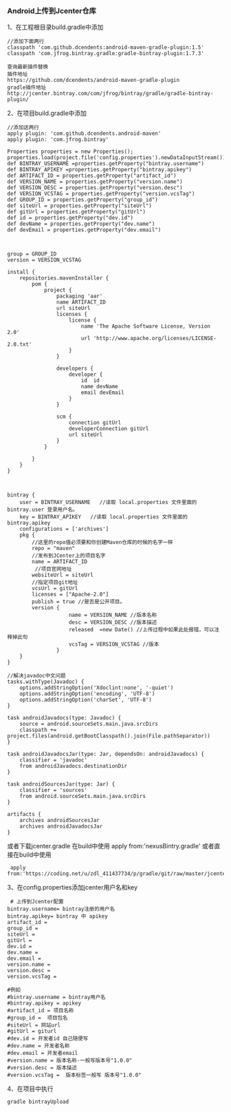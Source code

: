 ### Android上传到Jcenter仓库
1、在工程根目录build.gradle中添加

    //添加下面两行
    classpath 'com.github.dcendents:android-maven-gradle-plugin:1.5'
    classpath 'com.jfrog.bintray.gradle:gradle-bintray-plugin:1.7.3'

    查询最新插件替换
    插件地址
    https://github.com/dcendents/android-maven-gradle-plugin
    gradle插件地址
    http://jcenter.bintray.com/com/jfrog/bintray/gradle/gradle-bintray-plugin/


2、在项目build.gradle中添加

    //添加这两行
    apply plugin: 'com.github.dcendents.android-maven'
    apply plugin: 'com.jfrog.bintray'

    Properties properties = new Properties();
    properties.load(project.file('config.properties').newDataInputStream());
    def BINTRAY_USERNAME =properties.getProperty("bintray.username")
    def BINTRAY_APIKEY =properties.getProperty("bintray.apikey")
    def ARTIFACT_ID = properties.getProperty("artifact_id")
    def VERSION_NAME = properties.getProperty("version.name")
    def VERSION_DESC = properties.getProperty("version.desc")
    def VERSION_VCSTAG = properties.getProperty("version.vcsTag")
    def GROUP_ID = properties.getProperty("group_id")
    def siteUrl = properties.getProperty("siteUrl")
    def gitUrl = properties.getProperty("gitUrl")
    def id = properties.getProperty("dev.id")
    def devName = properties.getProperty("dev.name")
    def devEmail = properties.getProperty("dev.email")



    group = GROUP_ID
    version = VERSION_VCSTAG

    install {
        repositories.mavenInstaller {
            pom {
                project {
                    packaging 'aar'
                    name ARTIFACT_ID
                    url siteUrl
                    licenses {
                        license {
                            name 'The Apache Software License, Version 2.0'
                            url 'http://www.apache.org/licenses/LICENSE-2.0.txt'
                        }
                    }

                    developers {
                        developer {
                            id  id
                            name devName
                            email devEmail
                        }
                    }

                    scm {
                        connection gitUrl
                        developerConnection gitUrl
                        url siteUrl
                    }
                }

            }
        }
    }



    bintray {
        user = BINTRAY_USERNAME   //读取 local.properties 文件里面的 bintray.user 登录用户名。
        key = BINTRAY_APIKEY   //读取 local.properties 文件里面的 bintray.apikey
        configurations = ['archives']
        pkg {
            //这里的repo值必须要和你创建Maven仓库的时候的名字一样
            repo = "maven"
            //发布到JCenter上的项目名字
            name = ARTIFACT_ID
             //项目官网地址
            websiteUrl = siteUrl
            //指定项目git地址
            vcsUrl = gitUrl
            licenses = ["Apache-2.0"]
            publish = true //是否是公开项目。
            version {
                        name = VERSION_NAME //版本名称
                        desc = VERSION_DESC //版本描述
                        released  =new Date() //上传过程中如果此处报错，可以注释掉此句
                        vcsTag = VERSION_VCSTAG //版本
                    }
        }
    }

    //解决javadoc中文问题
    tasks.withType(Javadoc) {
        options.addStringOption('Xdoclint:none', '-quiet')
        options.addStringOption('encoding', 'UTF-8')
        options.addStringOption('charSet', 'UTF-8')
    }

    task androidJavadocs(type: Javadoc) {
        source = android.sourceSets.main.java.srcDirs
        classpath += project.files(android.getBootClasspath().join(File.pathSeparator))
    }

    task androidJavadocsJar(type: Jar, dependsOn: androidJavadocs) {
        classifier = 'javadoc'
        from androidJavadocs.destinationDir
    }

    task androidSourcesJar(type: Jar) {
        classifier = 'sources'
        from android.sourceSets.main.java.srcDirs
    }

    artifacts {
        archives androidSourcesJar
        archives androidJavadocsJar
    }

或者下载jcenter.gradle 在build中使用 apply from:'nexusBintry.gradle'
或者直接在build中使用


     apply from:'https://coding.net/u/zdl_411437734/p/gradle/git/raw/master/jcenter.gradle'


3、在config.properties添加jcenter用户名和key

     # 上传到Jcenter配置
    bintray.username= bintray注册的用户名
    bintray.apikey= bintray 中 apikey
    artifact_id =
    group_id =
    siteUrl =
    gitUrl =
    dev.id =
    dev.name =
    dev.email =
    version.name =
    version.desc =
    version.vcsTag =

    #例如
    #bintray.username = bintray用户名
    #bintray.apikey = apikey
    #artifact_id = 项目名称
    #group_id =  项目包名
    #siteUrl = 网站url
    #gitUrl = giturl
    #dev.id = 开发者id 自己随便写
    #dev.name = 开发者名称
    #dev.email = 开发者email
    #version.name = 版本名称-一般写版本号"1.0.0"
    #version.desc = 版本描述
    #version.vcsTag =  版本标签一般写 版本号"1.0.0"


4、在项目中执行

    gradle bintrayUpload